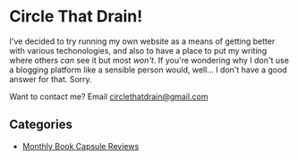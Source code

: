 Circle That Drain!
==================
I've decided to try running my own website as a means of getting better with various techonologies, and also to have a place to put my writing where others _can_ see it but most _won't_. If you're wondering why I don't use a blogging platform like a sensible person would, well... I don't have a good answer for that. Sorry.

Want to contact me? Email circlethatdrain@gmail.com

Categories
----------
- [Monthly Book Capsule Reviews](reading/index)

